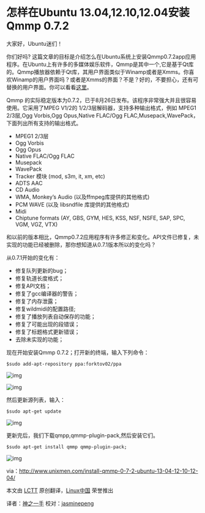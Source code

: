 怎样在Ubuntu 13.04,12.10,12.04安装Qmmp 0.7.2
==========================================

大家好，Ubuntu迷们！

你们好吗? 这篇文章的目标是介绍怎么在Ubuntu系统上安装Qmmp0.7.2app应用程序。在Ubuntu上有许多的多媒体娱乐软件，Qmmp是其中一个,它是基于Qt库的。Qmmp播放器依赖于Qt库，其用户界面类似于Winamp或者是Xmms。你喜欢Winamp的用户界面吗？或者是Xmms的界面？不是？好的，不要担心，还有可替换的用户界面。你可以看看[这里][1]。

Qmmp 的实际稳定版本为0.7.2，已于8月26日发布。该程序非常强大并且很容易使用。它采用了MPEG V1/2的 1/2/3层解码器，支持多种输出格式，例如 MPEG1 2/3层,Ogg Vorbis,Ogg Opus,Native FLAC/Ogg FLAC,Musepack,WavePack，下面列出所有支持的输出格式。

- MPEG1 2/3层
- Ogg Vorbis
- Ogg Opus
- Native FLAC/Ogg FLAC
- Musepack
- WavePack
- Tracker 模块 (mod, s3m, it, xm, etc)
- ADTS AAC
- CD Audio
- WMA, Monkey’s Audio (以及ffmpeg库提供的其他格式)
- PCM WAVE (以及 libsndfile 库提供的其他格式)
- Midi
- Chiptune formats (AY, GBS, GYM, HES, KSS, NSF, NSFE, SAP, SPC, VGM, VGZ, VTX)

和以前的版本相比，Qmmp0.7.2应用程序有许多修正和变化。API文件已修复，未实现的功能已经被删除，那你想知道从0.7.1版本所以的变化吗？

从0.7.1开始的变化有：

- 修复队列更新的bug；
- 修复轨道长度格式；
- 修复API文档；
- 修复了gcc编译器的警告；
- 修复了内存泄露；
- 修复wildmidi的配置路径;
- 修复了播放列表自动保存的功能；
- 修复了可能出现的段错误；
- 修复了标题格式更新错误；
- 去除未实现的功能；

现在开始安装Qmmp 0.7.2；打开新的终端，输入下列命令：

	$sudo add-apt-repository ppa:forktov02/ppa

![img](http://www.unixmen.com/wp-content/uploads/2013/09/Selection_033.png)

![img](http://www.unixmen.com/wp-content/uploads/2013/09/Selection_034.png)

然后更新源列表，输入：

	$sudo apt-get update

![img](http://www.unixmen.com/wp-content/uploads/2013/09/Selection_035.png)

更新完后，我们下载qmpp,qmmp-plugin-pack,然后安装它们。

	$sudo apt-get install qmmp qmmp-plugin-pack;

![img](http://www.unixmen.com/wp-content/uploads/2013/09/Selection_036.png)

via：http://www.unixmen.com/install-qmmp-0-7-2-ubuntu-13-04-12-10-12-04/

本文由 [LCTT][] 原创翻译，[Linux中国][] 荣誉推出

译者：[神之一手][] 校对：[jasminepeng][jasminepeng]


[LCTT]:https://github.com/LCTT/TranslateProject
[Linux中国]:http://linux.cn/portal.php
[神之一手]:http://linux.cn/space/14789
[jasminepeng]:http://linux.cn/space/jasminepeng

[1]:http://qmmp.ylsoftware.com/links.php

